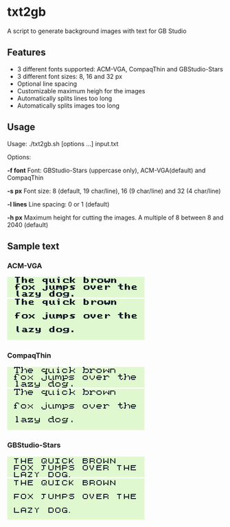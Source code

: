 # txt2gb
A script to generate background images with text for GB Studio

## Features
* 3 different fonts supported: ACM-VGA, CompaqThin and GBStudio-Stars
* 3 different font sizes: 8, 16 and 32 px
* Optional line spacing
* Customizable maximum heigh for the images
* Automatically splits lines too long
* Automatically splits images too long

## Usage

Usage: ./txt2gb.sh [options ...] input.txt

Options: 

 **-f font**         Font: GBStudio-Stars (uppercase only), ACM-VGA(default) and CompaqThin
   
 **-s px**           Font size: 8 (default, 19 char/line), 16 (9 char/line) and 32 (4 char/line)
 
 **-l lines**        Line spacing: 0 or 1 (default)
    
 **-h px**           Maximum height for cutting the images. A multiple of 8 between 8 and 2040 (default)

## Sample text

### ACM-VGA
![ACM-VGA](/samples/ACM-VGA-s8-l0.png)
![ACM-VGA](/samples/ACM-VGA-s8-l1.png)

### CompaqThin
![CompaqThin](/samples/CompaqThin-s8-l0.png)
![CompaqThin](/samples/CompaqThin-s8-l1.png)

### GBStudio-Stars
![GBStudio-Stars](/samples/GBStudio-Stars-s8-l0.png)
![GBStudio-Stars](/samples/GBStudio-Stars-s8-l1.png)
